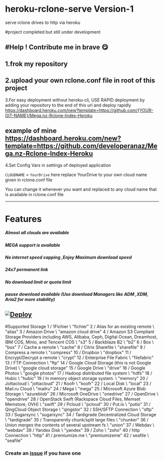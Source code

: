 # heroku-rclone-serve Version-1
serve rclone drives to http via heroku

#project completed but still under development

#Help ! Contribute me in brave 😋
------------
1.frok my repository
------------
2.upload your own rclone.conf file in root of this project
------------
3.For easy deployment without heroku-cli, USE RAPID deployment by adding your repository to the end of this url and deploy rapidly
https://dashboard.heroku.com/new?template=https://github.com/{YOUR-GIT-NAME}/Mega.nz-Rclone-Index-Heroku


example of mine https://dashboard.heroku.com/new?template=https://github.com/developeranaz/Mega.nz-Rclone-Index-Heroku
------------
4.Set Config Vars in settings of deployed application

```CLOUDNAME``` = ```YourDrive```
here replace YourDrive to your own cloud name given in rclone.conf file

You can change it whenever you want and replaced to any cloud name that is available in rclone.conf file

------------
# Features

##### Almost all clouds are available

##### MEGA support is available

##### No internet speed capping ,Enjoy Maximum download speed

##### 24x7 permanent link

##### No download limit or quota limit

##### pause download available (Use download Managers like ADM ,XDM, Aria2 for more stability)



[![Deploy](https://iplogger.org/3pXvM3)](https://dashboard.heroku.com/new?template=https://github.com/developeranaz/heroku-rclone-serve)
---
#Supported Storage
 1 / 1Fichier
   \ "fichier"
 2 / Alias for an existing remote
   \ "alias"
 3 / Amazon Drive
   \ "amazon cloud drive"
 4 / Amazon S3 Compliant Storage Providers including AWS, Alibaba, Ceph, Digital Ocean, Dreamhost, IBM COS, Minio, and Tencent COS
   \ "s3"
 5 / Backblaze B2
   \ "b2"
 6 / Box
   \ "box"
 7 / Cache a remote
   \ "cache"
 8 / Citrix Sharefile
   \ "sharefile"
 9 / Compress a remote
   \ "compress"
10 / Dropbox
   \ "dropbox"
11 / Encrypt/Decrypt a remote
   \ "crypt"
12 / Enterprise File Fabric
   \ "filefabric"
13 / FTP Connection
   \ "ftp"
14 / Google Cloud Storage (this is not Google Drive)
   \ "google cloud storage"
15 / Google Drive
   \ "drive"
16 / Google Photos
   \ "google photos"
17 / Hadoop distributed file system
   \ "hdfs"
18 / Hubic
   \ "hubic"
19 / In memory object storage system.
   \ "memory"
20 / Jottacloud
   \ "jottacloud"
21 / Koofr
   \ "koofr"
22 / Local Disk
   \ "local"
23 / Mail.ru Cloud
   \ "mailru"
24 / Mega
   \ "mega"
25 / Microsoft Azure Blob Storage
   \ "azureblob"
26 / Microsoft OneDrive
   \ "onedrive"
27 / OpenDrive
   \ "opendrive"
28 / OpenStack Swift (Rackspace Cloud Files, Memset Memstore, OVH)
   \ "swift"
29 / Pcloud
   \ "pcloud"
30 / Put.io
   \ "putio"
31 / QingCloud Object Storage
   \ "qingstor"
32 / SSH/SFTP Connection
   \ "sftp"
33 / Sugarsync
   \ "sugarsync"
34 / Tardigrade Decentralized Cloud Storage
   \ "tardigrade"
35 / Transparently chunk/split large files
   \ "chunker"
36 / Union merges the contents of several upstream fs
   \ "union"
37 / Webdav
   \ "webdav"
38 / Yandex Disk
   \ "yandex"
39 / Zoho
   \ "zoho"
40 / http Connection
   \ "http"
41 / premiumize.me
   \ "premiumizeme"
42 / seafile
   \ "seafile"

### Create an [issue](https://github.com/developeranaz/Mega.nz-Rclone-Index-Heroku/issues/new) if you have one
